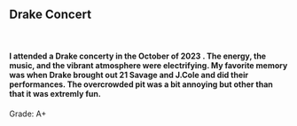 <h2>Drake Concert</h2>
<br>
<h4>I attended a Drake concerty in the October of 2023 . The energy, the music, and the vibrant atmosphere were electrifying. 
My favorite memory was when Drake brought out 21 Savage and J.Cole and did their performances. The overcrowded pit was a bit annoying but other
than that it was extremly fun.
</h4>

Grade: A+
</br>
